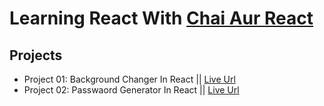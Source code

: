 # Learning React With [Chai Aur React](https://www.youtube.com/playlist?list=PLu71SKxNbfoDqgPchmvIsL4hTnJIrtige)

## Projects
- Project 01: Background Changer In React || [Live Url](https://hot-colorchanger.surge.sh/)
- Project 02: Passwaord Generator In React || [Live Url](https://hot-password-generator.surge.sh/)
